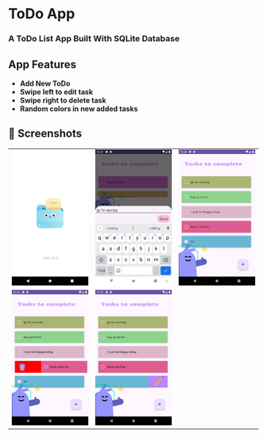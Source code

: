 # ToDo App
### A ToDo List App Built With SQLite Database

## App Features

- **Add New ToDo**
- **Swipe left to edit task**
- **Swipe right to delete task**
- **Random colors in new added tasks**

## 📸 Screenshots


|   |   |   |
|---|---|---|
|![](https://github.com/Kirti36/TODOAPP/blob/master/ss/1pic.png)|![](https://github.com/Kirti36/TODOAPP/blob/master/ss/2pic.png)|![](https://github.com/Kirti36/TODOAPP/blob/master/ss/3pic.png)
|![](https://github.com/Kirti36/TODOAPP/blob/master/ss/4pic.png)|![](https://github.com/Kirti36/TODOAPP/blob/master/ss/5pic.png)
